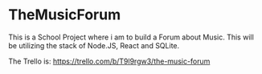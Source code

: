 # TheMusicForum
This is a School Project where i am to build a Forum about Music. This will be utilizing the stack of Node.JS, React and SQLite.

The Trello is: https://trello.com/b/T9l9rgw3/the-music-forum

